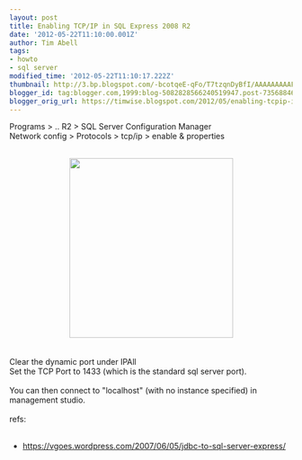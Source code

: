```yaml
---
layout: post
title: Enabling TCP/IP in SQL Express 2008 R2
date: '2012-05-22T11:10:00.001Z'
author: Tim Abell
tags:
- howto
- sql server
modified_time: '2012-05-22T11:10:17.222Z'
thumbnail: http://3.bp.blogspot.com/-bcotqeE-qFo/T7tzqnDyBfI/AAAAAAAAAFc/sjBLaus6uu4/s72-c/sql-express-tcp-ip.png
blogger_id: tag:blogger.com,1999:blog-5082828566240519947.post-7356884620087853089
blogger_orig_url: https://timwise.blogspot.com/2012/05/enabling-tcpip-in-sql-express-2008-r2.html
---
```


Programs &gt; .. R2 &gt; SQL Server Configuration Manager<br />Network config &gt; Protocols &gt; tcp/ip &gt; enable &amp; properties<br /><br /><div class="separator" style="clear: both; text-align: center;"><a href="http://3.bp.blogspot.com/-bcotqeE-qFo/T7tzqnDyBfI/AAAAAAAAAFc/sjBLaus6uu4/s1600/sql-express-tcp-ip.png" imageanchor="1" style="margin-left: 1em; margin-right: 1em;"><img border="0" height="320" src="http://3.bp.blogspot.com/-bcotqeE-qFo/T7tzqnDyBfI/AAAAAAAAAFc/sjBLaus6uu4/s320/sql-express-tcp-ip.png" width="291" /></a></div><br /><br />Clear the dynamic port under IPAll<br />Set the TCP Port to 1433 (which is the standard sql server port).<br /><br />You can then connect to "localhost" (with no instance specified) in management studio.<br /><br />refs:<br /><br /><ul><li><a href="https://vgoes.wordpress.com/2007/06/05/jdbc-to-sql-server-express/">https://vgoes.wordpress.com/2007/06/05/jdbc-to-sql-server-express/</a></li></ul>